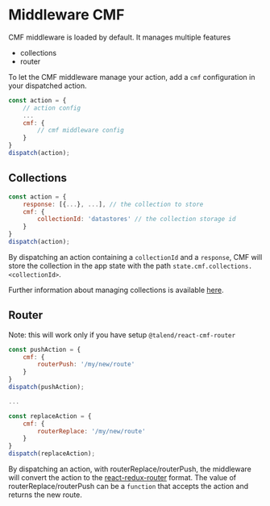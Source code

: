 # Middleware CMF

CMF middleware is loaded by default. It manages multiple features
* collections
* router

To let the CMF middleware manage your action, add a `cmf` configuration in your dispatched action.
```javascript
const action = {
    // action config
    ...
    cmf: {
        // cmf middleware config
    }
}
dispatch(action);
```

## Collections
```javascript
const action = {
    response: [{...}, ...], // the collection to store
    cmf: {
        collectionId: 'datastores' // the collection storage id
    }
}
dispatch(action);
```

By dispatching an action containing a `collectionId` and a `response`, CMF will store the collection in the app state with the path `state.cmf.collections.<collectionId>`.

Further information about managing collections is available [here](how-to-manage-collections.md).

## Router


Note: this will work only if you have setup `@talend/react-cmf-router`

```javascript
const pushAction = {
    cmf: {
        routerPush: '/my/new/route'
    }
}
dispatch(pushAction);

...

const replaceAction = {
    cmf: {
        routerReplace: '/my/new/route'
    }
}
dispatch(replaceAction);
```

By dispatching an action, with routerReplace/routerPush, the middleware will convert the action to the [react-redux-router](https://github.com/reactjs/react-router-redux/blob/master/src/actions.js) format.
The value of routerReplace/routerPush can be a `function` that accepts the action and returns the new route.


